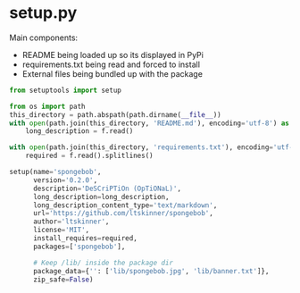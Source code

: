 # setup.py

Main components:

* README being loaded up so its displayed in PyPi
* requirements.txt being read and forced to install
* External files being bundled up with the package

```python
from setuptools import setup

from os import path
this_directory = path.abspath(path.dirname(__file__))
with open(path.join(this_directory, 'README.md'), encoding='utf-8') as f:
    long_description = f.read()

with open(path.join(this_directory, 'requirements.txt'), encoding='utf-8') as f:
    required = f.read().splitlines()

setup(name='spongebob',
      version='0.2.0',
      description='DeSCriPTiOn (OpTiONaL)',
      long_description=long_description,
      long_description_content_type='text/markdown',
      url='https://github.com/ltskinner/spongebob',
      author='ltskinner',
      license='MIT',
      install_requires=required,
      packages=['spongebob'],

      # Keep /lib/ inside the package dir
      package_data={'': ['lib/spongebob.jpg', 'lib/banner.txt']},
      zip_safe=False)
```
